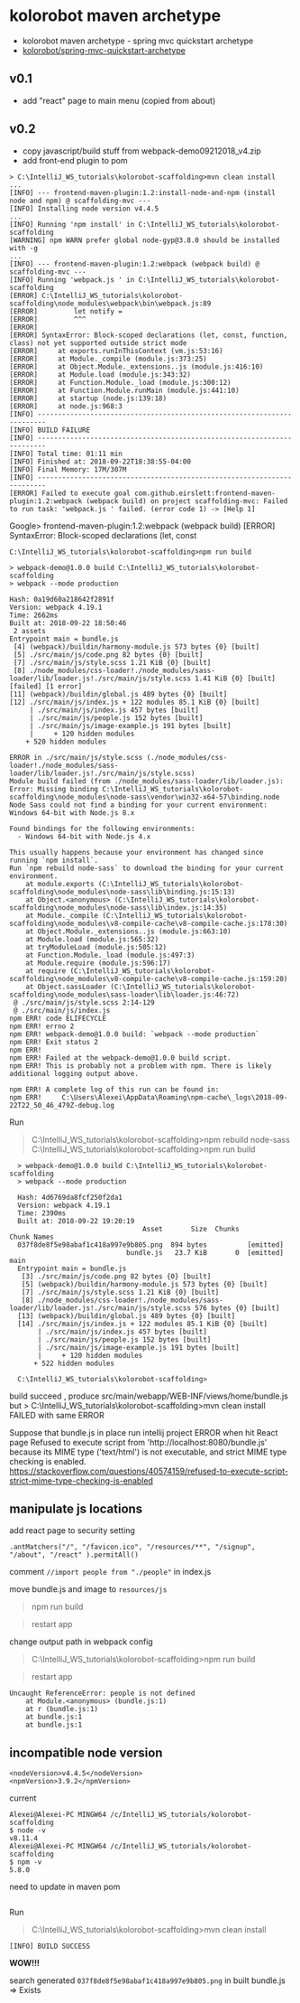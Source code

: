 # kolorobot maven archetype

- kolorobot maven archetype - spring mvc quickstart archetype
- [kolorobot/spring-mvc-quickstart-archetype](https://github.com/kolorobot/spring-mvc-quickstart-archetype)

## v0.1
- add "react" page to main menu (copied from about)
## v0.2
- copy javascript/build stuff from webpack-demo09212018_v4.zip
- add front-end plugin to pom

```aidl
> C:\IntelliJ_WS_tutorials\kolorobot-scaffolding>mvn clean install
...
[INFO] --- frontend-maven-plugin:1.2:install-node-and-npm (install node and npm) @ scaffolding-mvc ---
[INFO] Installing node version v4.4.5
...
[INFO] Running 'npm install' in C:\IntelliJ_WS_tutorials\kolorobot-scaffolding
[WARNING] npm WARN prefer global node-gyp@3.8.0 should be installed with -g
...
[INFO] --- frontend-maven-plugin:1.2:webpack (webpack build) @ scaffolding-mvc ---
[INFO] Running 'webpack.js ' in C:\IntelliJ_WS_tutorials\kolorobot-scaffolding
[ERROR] C:\IntelliJ_WS_tutorials\kolorobot-scaffolding\node_modules\webpack\bin\webpack.js:89
[ERROR]         let notify =
[ERROR]         ^^^
[ERROR]
[ERROR] SyntaxError: Block-scoped declarations (let, const, function, class) not yet supported outside strict mode
[ERROR]     at exports.runInThisContext (vm.js:53:16)
[ERROR]     at Module._compile (module.js:373:25)
[ERROR]     at Object.Module._extensions..js (module.js:416:10)
[ERROR]     at Module.load (module.js:343:32)
[ERROR]     at Function.Module._load (module.js:300:12)
[ERROR]     at Function.Module.runMain (module.js:441:10)
[ERROR]     at startup (node.js:139:18)
[ERROR]     at node.js:968:3
[INFO] ------------------------------------------------------------------------
[INFO] BUILD FAILURE
[INFO] ------------------------------------------------------------------------
[INFO] Total time: 01:11 min
[INFO] Finished at: 2018-09-22T18:38:55-04:00
[INFO] Final Memory: 17M/307M
[INFO] ------------------------------------------------------------------------
[ERROR] Failed to execute goal com.github.eirslett:frontend-maven-plugin:1.2:webpack (webpack build) on project scaffolding-mvc: Failed to run task: 'webpack.js ' failed. (error code 1) -> [Help 1]

```

Google> frontend-maven-plugin:1.2:webpack (webpack build) [ERROR] SyntaxError: Block-scoped declarations (let, const

```aidl
C:\IntelliJ_WS_tutorials\kolorobot-scaffolding>npm run build

> webpack-demo@1.0.0 build C:\IntelliJ_WS_tutorials\kolorobot-scaffolding
> webpack --mode production

Hash: 0a19d60a218642f2891f
Version: webpack 4.19.1
Time: 2662ms
Built at: 2018-09-22 18:50:46
 2 assets
Entrypoint main = bundle.js
 [4] (webpack)/buildin/harmony-module.js 573 bytes {0} [built]
 [5] ./src/main/js/code.png 82 bytes {0} [built]
 [7] ./src/main/js/style.scss 1.21 KiB {0} [built]
 [8] ./node_modules/css-loader!./node_modules/sass-loader/lib/loader.js!./src/main/js/style.scss 1.41 KiB {0} [built] [failed] [1 error]
[11] (webpack)/buildin/global.js 489 bytes {0} [built]
[12] ./src/main/js/index.js + 122 modules 85.1 KiB {0} [built]
     | ./src/main/js/index.js 457 bytes [built]
     | ./src/main/js/people.js 152 bytes [built]
     | ./src/main/js/image-example.js 191 bytes [built]
     |     + 120 hidden modules
    + 520 hidden modules

ERROR in ./src/main/js/style.scss (./node_modules/css-loader!./node_modules/sass-loader/lib/loader.js!./src/main/js/style.scss)
Module build failed (from ./node_modules/sass-loader/lib/loader.js):
Error: Missing binding C:\IntelliJ_WS_tutorials\kolorobot-scaffolding\node_modules\node-sass\vendor\win32-x64-57\binding.node
Node Sass could not find a binding for your current environment: Windows 64-bit with Node.js 8.x

Found bindings for the following environments:
  - Windows 64-bit with Node.js 4.x

This usually happens because your environment has changed since running `npm install`.
Run `npm rebuild node-sass` to download the binding for your current environment.
    at module.exports (C:\IntelliJ_WS_tutorials\kolorobot-scaffolding\node_modules\node-sass\lib\binding.js:15:13)
    at Object.<anonymous> (C:\IntelliJ_WS_tutorials\kolorobot-scaffolding\node_modules\node-sass\lib\index.js:14:35)
    at Module._compile (C:\IntelliJ_WS_tutorials\kolorobot-scaffolding\node_modules\v8-compile-cache\v8-compile-cache.js:178:30)
    at Object.Module._extensions..js (module.js:663:10)
    at Module.load (module.js:565:32)
    at tryModuleLoad (module.js:505:12)
    at Function.Module._load (module.js:497:3)
    at Module.require (module.js:596:17)
    at require (C:\IntelliJ_WS_tutorials\kolorobot-scaffolding\node_modules\v8-compile-cache\v8-compile-cache.js:159:20)
    at Object.sassLoader (C:\IntelliJ_WS_tutorials\kolorobot-scaffolding\node_modules\sass-loader\lib\loader.js:46:72)
 @ ./src/main/js/style.scss 2:14-129
 @ ./src/main/js/index.js
npm ERR! code ELIFECYCLE
npm ERR! errno 2
npm ERR! webpack-demo@1.0.0 build: `webpack --mode production`
npm ERR! Exit status 2
npm ERR!
npm ERR! Failed at the webpack-demo@1.0.0 build script.
npm ERR! This is probably not a problem with npm. There is likely additional logging output above.

npm ERR! A complete log of this run can be found in:
npm ERR!     C:\Users\Alexei\AppData\Roaming\npm-cache\_logs\2018-09-22T22_50_46_479Z-debug.log
```

Run 
> C:\IntelliJ_WS_tutorials\kolorobot-scaffolding>npm rebuild node-sass
> C:\IntelliJ_WS_tutorials\kolorobot-scaffolding>npm run build
```
  > webpack-demo@1.0.0 build C:\IntelliJ_WS_tutorials\kolorobot-scaffolding
  > webpack --mode production
  
  Hash: 4d6769da8fcf250f2da1
  Version: webpack 4.19.1
  Time: 2390ms
  Built at: 2018-09-22 19:20:19
                                 Asset       Size  Chunks             Chunk Names
  037f8de8f5e98abaf1c418a997e9b805.png  894 bytes          [emitted]
                             bundle.js   23.7 KiB       0  [emitted]  main
  Entrypoint main = bundle.js
   [3] ./src/main/js/code.png 82 bytes {0} [built]
   [5] (webpack)/buildin/harmony-module.js 573 bytes {0} [built]
   [7] ./src/main/js/style.scss 1.21 KiB {0} [built]
   [8] ./node_modules/css-loader!./node_modules/sass-loader/lib/loader.js!./src/main/js/style.scss 576 bytes {0} [built]
  [13] (webpack)/buildin/global.js 489 bytes {0} [built]
  [14] ./src/main/js/index.js + 122 modules 85.1 KiB {0} [built]
       | ./src/main/js/index.js 457 bytes [built]
       | ./src/main/js/people.js 152 bytes [built]
       | ./src/main/js/image-example.js 191 bytes [built]
       |     + 120 hidden modules
      + 522 hidden modules
  
  C:\IntelliJ_WS_tutorials\kolorobot-scaffolding>
```  

build  succeed , produce src/main/webapp/WEB-INF/views/home/bundle.js
but > C:\IntelliJ_WS_tutorials\kolorobot-scaffolding>mvn clean install
FAILED with same ERROR

Suppose that bundle.js in place run intellij project
ERROR when hit React page
Refused to execute script from 'http://localhost:8080/bundle.js' because its MIME type ('text/html') is not executable, and strict MIME type checking is enabled.
https://stackoverflow.com/questions/40574159/refused-to-execute-script-strict-mime-type-checking-is-enabled

## manipulate js locations 

add react page to security setting

`.antMatchers("/", "/favicon.ico", "/resources/**", "/signup", "/about", "/react" ).permitAll()`

comment `//import people from "./people"` in index.js

move bundle.js and image to `resources/js`

>npm run build

>restart app

change output path in webpack config

>C:\IntelliJ_WS_tutorials\kolorobot-scaffolding>npm run build

>restart app

```aidl
Uncaught ReferenceError: people is not defined
    at Module.<anonymous> (bundle.js:1)
    at r (bundle.js:1)
    at bundle.js:1
    at bundle.js:1
```

## incompatible node version

```aidl
<nodeVersion>v4.4.5</nodeVersion>
<npmVersion>3.9.2</npmVersion>
```

current
```aidl
Alexei@Alexei-PC MINGW64 /c/IntelliJ_WS_tutorials/kolorobot-scaffolding
$ node -v
v8.11.4
Alexei@Alexei-PC MINGW64 /c/IntelliJ_WS_tutorials/kolorobot-scaffolding
$ npm -v
5.8.0

```
need to update in maven pom

```aidl

```

Run 

>C:\IntelliJ_WS_tutorials\kolorobot-scaffolding>mvn clean install

```aidl
[INFO] BUILD SUCCESS
```

**WOW!!!**

search generated `037f8de8f5e98abaf1c418a997e9b805.png` in built bundle.js => Exists
